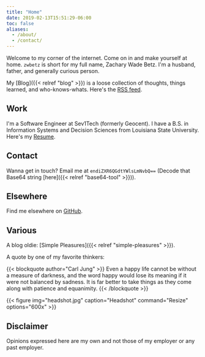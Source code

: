 ```yaml
---
title: "Home"
date: 2019-02-13T15:51:29-06:00
toc: false
aliases:
  - /about/
  - /contact/
---
```


Welcome to my corner of the internet. Come on in and make yourself at home. `zwbetz` is short for my full name, Zachary Wade Betz. I'm a husband, father, and generally curious person.

My [Blog]({{< relref "blog" >}}) is a loose collection of thoughts, things learned, and who-knows-whats. Here's the [RSS feed](/blog/index.xml).

<!--more-->

## Work

I'm a Software Engineer at Sev1Tech (formerly Geocent). I have a B.S. in Information Systems and Decision Sciences from Louisiana State University. Here's my [Resume](/resume/resume.html).

## Contact

Wanna get in touch? Email me at `endiZXR6QGdtYWlsLmNvbQ==` (Decode that Base64 string [here]({{< relref "base64-tool" >}})).

## Elsewhere

Find me elsewhere on [GitHub](https://github.com/zwbetz-gh).

## Various

A blog oldie: [Simple Pleasures]({{< relref "simple-pleasures" >}}).

A quote by one of my favorite thinkers:

{{< blockquote author="Carl Jung" >}}
Even a happy life cannot be without a measure of darkness, and the word happy would lose its meaning if it were not balanced by sadness. It is far better to take things as they come along with patience and equanimity.
{{< /blockquote >}}

{{< figure
img="headshot.jpg"
caption="Headshot"
command="Resize"
options="600x" >}}

## Disclaimer

Opinions expressed here are my own and not those of my employer or any past employer.

